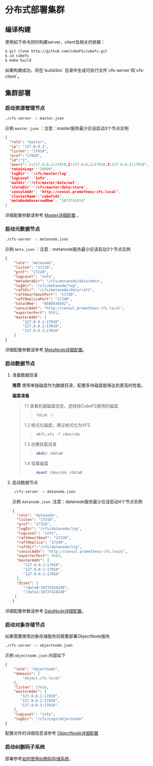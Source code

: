 # 分布式部署集群

## 编译构建

使用如下命令同时构建server，client及相关的依赖：

``` bash
$ git clone http://github.com/cubeFS/cubefs.git
$ cd cubefs
$ make build
```

如果构建成功，将在\`build/bin\`
目录中生成可执行文件\`cfs-server\`和\`cfs-client\`。

## 集群部署

### 启动资源管理节点

``` bash
./cfs-server -c master.json
```

示例 `master.json` ：注意：master服务最少应该启动3个节点实例

``` json
{
  "role": "master",
  "ip": "127.0.0.1",
  "listen": "17010",
  "prof":"17020",
  "id":"1",
  "peers": 1:127.0.0.1:17010,2:127.0.0.2:17010,3:127.0.0.3:17010",
  "retainLogs":"20000",
  "logDir": "/cfs/master/log",
  "logLevel":"info",
  "walDir":"/cfs/master/data/wal",
  "storeDir":"/cfs/master/data/store",
  "consulAddr": "http://consul.prometheus-cfs.local",
  "clusterName":"cubefs01",
  "metaNodeReservedMem": "1073741824"
}
```

详细配置参数请参考 [Master详细配置](../maintenance/configs/master.md) 。

### 启动元数据节点

``` bash
./cfs-server -c metanode.json
```

示例 `meta.json` ：注意：metanode服务最少应该启动3个节点实例

``` json
{
    "role": "metanode",
    "listen": "17210",
    "prof": "17220",
    "logLevel": "info",
    "metadataDir": "/cfs/metanode/data/meta",
    "logDir": "/cfs/metanode/log",
    "raftDir": "/cfs/metanode/data/raft",
    "raftHeartbeatPort": "17230",
    "raftReplicaPort": "17240",
    "totalMem":  "8589934592",
    "consulAddr": "http://consul.prometheus-cfs.local",
    "exporterPort": 9501,
    "masterAddr": [
        "127.0.0.1:17010",
        "127.0.0.2:17010",
        "127.0.0.3:17010"
    ]
}
```

详细配置参数请参考 [MetaNode详细配置](../maintenance/configs/metanode.md)。

### 启动数据节点

1. 准备数据目录

   **推荐** 使用单独磁盘作为数据目录，配置多块磁盘能够达到更高的性能。

   **磁盘准备**

   > 1.1 查看机器磁盘信息，选择给CubeFS使用的磁盘
   >
   > > ``` bash
    > > fdisk -l
    > > ```
   >
   > 1.2 格式化磁盘，建议格式化为XFS
   >
   > > ``` bash
    > > mkfs.xfs -f /dev/sdx
    > > ```
   >
   > 1.3 创建挂载目录
   >
   > > ``` bash
    > > mkdir /data0
    > > ```
   >
   > 1.4 挂载磁盘
   >
   > > ``` bash
    > > mount /dev/sdx /data0
    > > ```

2. 启动数据节点

   ``` bash
   ./cfs-server -c datanode.json
   ```

   示例 `datanode.json` :注意：datanode服务最少应该启动4个节点实例

   ``` json
   {
     "role": "datanode",
     "listen": "17310",
     "prof": "17320",
     "logDir": "/cfs/datanode/log",
     "logLevel": "info",
     "raftHeartbeat": "17330",
     "raftReplica": "17340",
     "raftDir":"/cfs/datanode/log",
     "consulAddr": "http://consul.prometheus-cfs.local",
     "exporterPort": 9502,
     "masterAddr": [
        "127.0.0.1:17010",
        "127.0.0.1:17010",
        "127.0.0.1:17010"
     ],
     "disks": [
        "/data0:10737418240",
        "/data1:10737418240"
    ]
   }
   ```

详细配置参数请参考 [DataNode详细配置](../maintenance/configs/datanode.md)。

### 启动对象存储节点

如果需要使用对象存储服务则需要部署ObjectNode服务

``` bash
./cfs-server -c objectnode.json
```

示例 `objectnode.json` 内容如下

``` json
{
    "role": "objectnode",
    "domains": [
        "object.cfs.local"
    ],
    "listen": 17410,
    "masterAddr": [
       "127.0.0.1:17010",
       "127.0.0.2:17010",
       "127.0.0.3:17010"
    ],
    "logLevel": "info",
    "logDir": "/cfs/Logs/objectnode"
}
```

配置文件的详细信息请参考 [ObjectNode详细配置](../maintenance/configs/objectnode.md)

### 启动纠删码子系统

部署参考[如何使用纠删码存储系统](../user-guide/blobstore.md)。